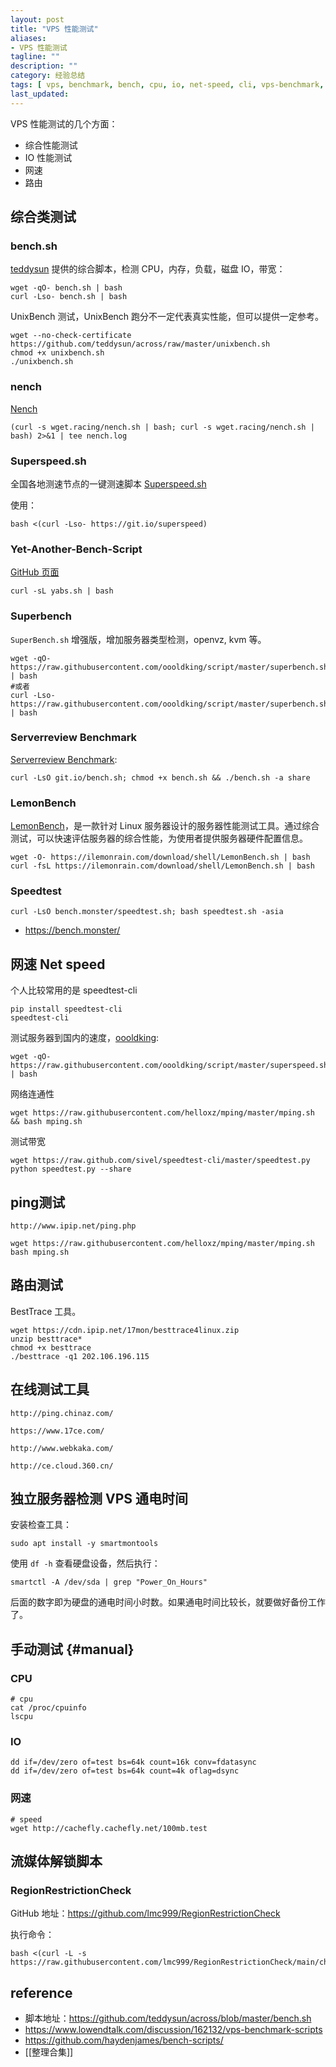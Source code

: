 ```yaml
---
layout: post
title: "VPS 性能测试"
aliases: 
- VPS 性能测试
tagline: ""
description: ""
category: 经验总结
tags: [ vps, benchmark, bench, cpu, io, net-speed, cli, vps-benchmark, vps-test ]
last_updated:
---
```


VPS 性能测试的几个方面：

- 综合性能测试
- IO 性能测试
- 网速
- 路由

## 综合类测试

### bench.sh

[teddysun](https://github.com/teddysun/across/blob/master/bench.sh) 提供的综合脚本，检测 CPU，内存，负载，磁盘 IO，带宽：

	wget -qO- bench.sh | bash
    curl -Lso- bench.sh | bash


UnixBench 测试，UnixBench 跑分不一定代表真实性能，但可以提供一定参考。

	wget --no-check-certificate https://github.com/teddysun/across/raw/master/unixbench.sh
	chmod +x unixbench.sh
	./unixbench.sh


### nench
[Nench](https://github.com/n-st/nench)

    (curl -s wget.racing/nench.sh | bash; curl -s wget.racing/nench.sh | bash) 2>&1 | tee nench.log


### Superspeed.sh

全国各地测速节点的一键测速脚本 [Superspeed.sh](https://github.com/ernisn/superspeed)

使用：

    bash <(curl -Lso- https://git.io/superspeed)


### Yet-Another-Bench-Script
[GitHub 页面](https://github.com/masonr/yet-another-bench-script)

    curl -sL yabs.sh | bash



### Superbench

`SuperBench.sh` 增强版，增加服务器类型检测，openvz, kvm 等。

	wget -qO- https://raw.githubusercontent.com/oooldking/script/master/superbench.sh | bash
	#或者
	curl -Lso- https://raw.githubusercontent.com/oooldking/script/master/superbench.sh | bash

### Serverreview Benchmark
[Serverreview Benchmark](https://github.com/sayem314/serverreview-benchmark):

	curl -LsO git.io/bench.sh; chmod +x bench.sh && ./bench.sh -a share

### LemonBench

[LemonBench](https://github.com/LemonBench/LemonBench)，是一款针对 Linux 服务器设计的服务器性能测试工具。通过综合测试，可以快速评估服务器的综合性能，为使用者提供服务器硬件配置信息。

    wget -O- https://ilemonrain.com/download/shell/LemonBench.sh | bash
    curl -fsL https://ilemonrain.com/download/shell/LemonBench.sh | bash

### Speedtest

    curl -LsO bench.monster/speedtest.sh; bash speedtest.sh -asia


- <https://bench.monster/>


## 网速 Net speed

个人比较常用的是 speedtest-cli

	pip install speedtest-cli
	speedtest-cli


测试服务器到国内的速度，[oooldking](https://github.com/oooldking/script):

	wget -qO- https://raw.githubusercontent.com/oooldking/script/master/superspeed.sh | bash

网络连通性

	wget https://raw.githubusercontent.com/helloxz/mping/master/mping.sh && bash mping.sh

测试带宽

```text
wget https://raw.github.com/sivel/speedtest-cli/master/speedtest.py
python speedtest.py --share
```

## ping测试

    http://www.ipip.net/ping.php

```text
wget https://raw.githubusercontent.com/helloxz/mping/master/mping.sh
bash mping.sh
```

## 路由测试

BestTrace 工具。

```text
wget https://cdn.ipip.net/17mon/besttrace4linux.zip
unzip besttrace*
chmod +x besttrace
./besttrace -q1 202.106.196.115
```


## 在线测试工具

	http://ping.chinaz.com/

	https://www.17ce.com/

	http://www.webkaka.com/

	http://ce.cloud.360.cn/


## 独立服务器检测 VPS 通电时间
安装检查工具：

    sudo apt install -y smartmontools
    
使用 `df -h` 查看硬盘设备，然后执行：

    smartctl -A /dev/sda | grep "Power_On_Hours"
    
后面的数字即为硬盘的通电时间小时数。如果通电时间比较长，就要做好备份工作了。

## 手动测试 {#manual}

### CPU

	# cpu
	cat /proc/cpuinfo
	lscpu

### IO

```text
dd if=/dev/zero of=test bs=64k count=16k conv=fdatasync
dd if=/dev/zero of=test bs=64k count=4k oflag=dsync
```

### 网速

	# speed
	wget http://cachefly.cachefly.net/100mb.test

## 流媒体解锁脚本

### RegionRestrictionCheck

GitHub 地址：<https://github.com/lmc999/RegionRestrictionCheck>

执行命令：

```
bash <(curl -L -s https://raw.githubusercontent.com/lmc999/RegionRestrictionCheck/main/check.sh)
```


## reference

- 脚本地址：<https://github.com/teddysun/across/blob/master/bench.sh>
- <https://www.lowendtalk.com/discussion/162132/vps-benchmark-scripts>
- https://github.com/haydenjames/bench-scripts/
- [[整理合集]]